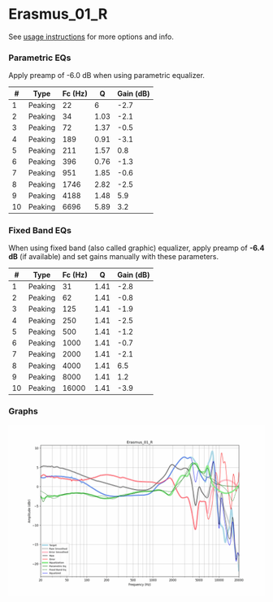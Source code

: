 # Erasmus_01_R
See [usage instructions](https://github.com/jaakkopasanen/AutoEq#usage) for more options and info.

### Parametric EQs
Apply preamp of -6.0 dB when using parametric equalizer.

|   # | Type    |   Fc (Hz) |    Q |   Gain (dB) |
|-----|---------|-----------|------|-------------|
|   1 | Peaking |        22 | 6    |        -2.7 |
|   2 | Peaking |        34 | 1.03 |        -2.1 |
|   3 | Peaking |        72 | 1.37 |        -0.5 |
|   4 | Peaking |       189 | 0.91 |        -3.1 |
|   5 | Peaking |       211 | 1.57 |         0.8 |
|   6 | Peaking |       396 | 0.76 |        -1.3 |
|   7 | Peaking |       951 | 1.85 |        -0.6 |
|   8 | Peaking |      1746 | 2.82 |        -2.5 |
|   9 | Peaking |      4188 | 1.48 |         5.9 |
|  10 | Peaking |      6696 | 5.89 |         3.2 |

### Fixed Band EQs
When using fixed band (also called graphic) equalizer, apply preamp of **-6.4 dB** (if available) and set gains manually with these parameters.

|   # | Type    |   Fc (Hz) |    Q |   Gain (dB) |
|-----|---------|-----------|------|-------------|
|   1 | Peaking |        31 | 1.41 |        -2.8 |
|   2 | Peaking |        62 | 1.41 |        -0.8 |
|   3 | Peaking |       125 | 1.41 |        -1.9 |
|   4 | Peaking |       250 | 1.41 |        -2.5 |
|   5 | Peaking |       500 | 1.41 |        -1.2 |
|   6 | Peaking |      1000 | 1.41 |        -0.7 |
|   7 | Peaking |      2000 | 1.41 |        -2.1 |
|   8 | Peaking |      4000 | 1.41 |         6.5 |
|   9 | Peaking |      8000 | 1.41 |         1.2 |
|  10 | Peaking |     16000 | 1.41 |        -3.9 |

### Graphs
![](./Erasmus_01_R.png)
